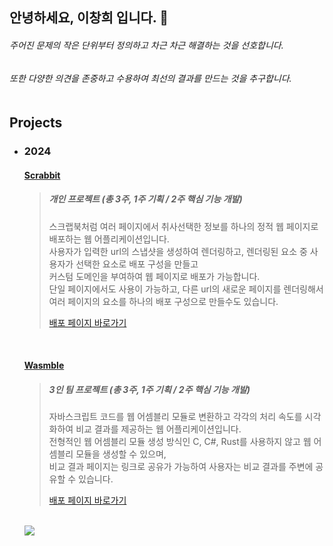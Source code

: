 ## 안녕하세요, 이창희 입니다. 👋


###### 주어진 문제의 작은 단위부터 정의하고 차근 차근 해결하는 것을 선호합니다. <br>
###### 또한 다양한 의견을 존중하고 수용하여 최선의 결과를 만드는 것을 추구합니다. <br><br>

## Projects
- ### 2024
  #### [Scrabbit](https://github.com/heestolee/scrabbit)
  > ##### 개인 프로젝트 (총 3주, 1주 기획 / 2주 핵심 기능 개발)
  >
  > 스크랩북처럼 여러 페이지에서 취사선택한 정보를 하나의 정적 웹 페이지로 배포하는 웹 어플리케이션입니다.<br>
  > 사용자가 입력한 url의 스냅샷을 생성하여 렌더링하고, 렌더링된 요소 중 사용자가 선택한 요소로 배포 구성을 만들고<br> 커스텀 도메인을 부여하여 웹 페이지로 배포가 가능합니다.<br>
  > 단일 페이지에서도 사용이 가능하고, 다른 url의 새로운 페이지를 렌더링해서 여러 페이지의 요소를 하나의 배포 구성으로 만들수도 있습니다.
  >
  > [배포 페이지 바로가기](http://scrabbit.eba-a7ppf4xy.ap-northeast-2.elasticbeanstalk.com/)
  <br>
  
  #### [Wasmble](https://github.com/WA-SUP/WASMble/tree/feature/readme-1)
  > ##### 3인 팀 프로젝트 (총 3주, 1주 기획 / 2주 핵심 기능 개발)
  >
  > 자바스크립트 코드를 웹 어셈블리 모듈로 변환하고 각각의 처리 속도를 시각화하여 비교 결과를 제공하는 웹 어플리케이션입니다. <br>
  > 전형적인 웹 어셈블리 모듈 생성 방식인 C, C#, Rust를 사용하지 않고 웹 어셈블리 모듈을 생성할 수 있으며,<br>비교 결과 페이지는 링크로 공유가 가능하여 사용자는 비교 결과를 주변에 공유할 수 있습니다.<br>
  >
  > [배포 페이지 바로가기](https://www.wasmble.site/)
  <br>
  <a href="mailto:leechanghee.dev@gmail.com"><img src="https://img.shields.io/badge/Gmail-d14836?style=flat-square&logo=Gmail&logoColor=white&link=ies041196@gmail.com"/></a> <br>
